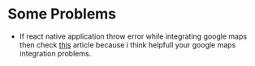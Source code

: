 # Some Problems
- If react native application throw error while integrating google maps then check [this](https://itnext.io/install-react-native-maps-with-gradle-3-on-android-44f91a70a395) article because i think helpfull your google maps integration problems.

